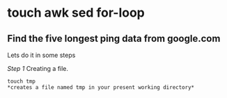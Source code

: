# touch awk sed for-loop 

## Find the five longest ping data from google.com 

Lets do it in some steps 

*Step 1* Creating a file.
	
	touch tmp	
	*creates a file named tmp in your present working directory*


